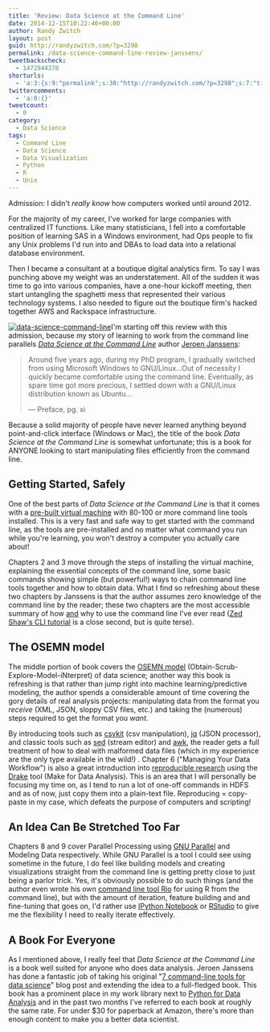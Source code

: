 ```yaml
---
title: 'Review: Data Science at the Command Line'
date: 2014-12-15T10:22:46+00:00
author: Randy Zwitch
layout: post
guid: http://randyzwitch.com/?p=3298
permalink: /data-science-command-line-review-janssens/
tweetbackscheck:
  - 1472944378
shorturls:
  - 'a:3:{s:9:"permalink";s:30:"http://randyzwitch.com/?p=3298";s:7:"tinyurl";s:26:"http://tinyurl.com/mn8fqeq";s:4:"isgd";s:19:"http://is.gd/UNGm3i";}'
twittercomments:
  - 'a:0:{}'
tweetcount:
  - 0
category:
  - Data Science
tags:
  - Command Line
  - Data Science
  - Data Visualization
  - Python
  - R
  - Unix
---
```

Admission: I didn't _really know_ how computers worked until around 2012.

For the majority of my career, I've worked for large companies with centralized IT functions. Like many statisticians, I fell into a comfortable position of learning SAS in a Windows environment, had Ops people to fix any Unix problems I'd run into and DBAs to load data into a relational database environment.

Then I became a consultant at a boutique digital analytics firm. To say I was punching above my weight was an understatement. All of the sudden it was time to go into various companies, have a one-hour kickoff meeting, then start untangling the spaghetti mess that represented their various technology systems. I also needed to figure out the boutique firm's hacked together AWS and Rackspace infrastructure.

[<img class="alignright wp-image-3302 size-full" src="http://i2.wp.com/randyzwitch.com/wp-content/uploads/2014/12/data-science-command-line.png?fit=309%2C403" alt="data-science-command-line" srcset="http://i2.wp.com/randyzwitch.com/wp-content/uploads/2014/12/data-science-command-line.png?w=309 309w, http://i2.wp.com/randyzwitch.com/wp-content/uploads/2014/12/data-science-command-line.png?resize=115%2C150 115w, http://i2.wp.com/randyzwitch.com/wp-content/uploads/2014/12/data-science-command-line.png?resize=230%2C300 230w" sizes="(max-width: 309px) 100vw, 309px" data-recalc-dims="1" />](http://datascienceatthecommandline.com/)I'm starting off this review with this admission, because my story of learning to work from the command line parallels <a title="Data Science at the Command Line" href="http://datascienceatthecommandline.com/" target="_blank"><em>Data Science at the Command Line</em></a> author <a title="Jeroen Janssens Twitter" href="https://twitter.com/jeroenhjanssens" target="_blank">Jeroen Janssens</a>:

> Around five years ago, during my PhD program, I gradually switched from using Microsoft Windows to GNU/Linux...Out of necessity I quickly became comfortable using the command line. Eventually, as spare time got more precious, I settled down with a GNU/Linux distribution known as Ubuntu...
>
> &#8212; Preface, pg. xi

Because a solid majority of people have never learned anything beyond point-and-click interface (Windows or Mac), the title of the book _Data Science at the Command Line_ is somewhat unfortunate; this is a book for ANYONE looking to start manipulating files efficiently from the command line.





## Getting Started, Safely

One of the best parts of _Data Science at the Command Line_ is that it comes with a <a title="Data Science Toolbox" href="http://datasciencetoolbox.org/" target="_blank">pre-built virtual machine</a> with 80-100 or more command line tools installed. This is a very fast and safe way to get started with the command line, as the tools are pre-installed and no matter what command you run while you're learning, you won't destroy a computer you actually care about!

Chapters 2 and 3 move through the steps of installing the virtual machine, explaining the essential concepts of the command line, some basic commands showing simple (but powerful!) ways to chain command line tools together and how to obtain data. What I find so refreshing about these two chapters by Janssens is that the author assumes zero knowledge of the command line by the reader; these two chapters are the most accessible summary of how <span style="text-decoration: underline;">and</span> why to use the command line I've ever read (<a title="Learn the Command Line the Hard Way" href="http://cli.learncodethehardway.org/book/" target="_blank">Zed Shaw's CLI tutorial</a> is a close second, but is quite terse).

## The OSEMN model

The middle portion of book covers the <a title="OSEMN model of data science" href="http://www.dataists.com/2010/09/a-taxonomy-of-data-science/" target="_blank">OSEMN model</a> (Obtain-Scrub-Explore-Model-iNterpret) of data science; another way this book is refreshing is that rather than jump right into machine learning/predictive modeling, the author spends a considerable amount of time covering the gory details of real analysis projects: manipulating data from the format you _receive_ (XML, JSON, sloppy CSV files, etc.) and taking the (numerous) steps required to get the format you _want_.

By introducing tools such as <a title="CSVKit" href="https://csvkit.readthedocs.org/en/0.9.0/" target="_blank">csvkit</a> (csv manipulation), <a title="jq unix" href="http://stedolan.github.io/jq/" target="_blank">jq</a> (JSON processor), and classic tools such as <a title="Sed" href="https://www.gnu.org/software/sed/manual/sed.html" target="_blank">sed</a> (stream editor) and <a title="AWK" href="http://www.gnu.org/software/gawk/manual/gawk.html" target="_blank">awk</a>, the reader gets a full treatment of how to deal with malformed data files (which in my experience are the only type available in the wild!) . Chapter 6 ("Managing Your Data Workflow") is also a great introduction into <a title="Reproducible research definition" href="http://en.wikipedia.org/wiki/Reproducibility#Reproducible_research" target="_blank">reproducible research</a> using the <a title="Drake" href="http://blog.factual.com/introducing-drake-a-kind-of-make-for-data" target="_blank">Drake</a> tool (Make for Data Analysis). This is an area that I will personally be focusing my time on, as I tend to run a lot of one-off commands in HDFS and as of now, just copy them into a plain-text file. Reproducing = copy-paste in my case, which defeats the purpose of computers and scripting!

## An Idea Can Be Stretched Too Far

Chapters 8 and 9 cover Parallel Processing using <a title="GNU Parallel" href="http://www.gnu.org/software/parallel/" target="_blank">GNU Parallel</a> and Modeling Data respectively. While GNU Parallel is a tool I could see using sometime in the future, I do feel like building models and creating visualizations straight from the command line is getting pretty close to just being a parlor trick. Yes, it's obviously possible to do such things (and the author even wrote his own <a title="Rio Command Line R" href="https://github.com/jeroenjanssens/data-science-at-the-command-line/blob/master/tools/Rio" target="_blank">command line tool Rio</a> for using R from the command line), but with the amount of iteration, feature building and and fine-tuning that goes on, I'd rather use <a title="IPython Notebook" href="http://ipython.org/notebook.html" target="_blank">IPython Notebook</a> or <a title="RStudio" href="http://www.rstudio.com/" target="_blank">RStudio</a> to give me the flexibility I need to really iterate effectively.

## A Book For Everyone

As I mentioned above, I really feel that _Data Science at the Command Line_ is a book well suited for anyone who does data analysis. Jeroen Janssens has done a fantastic job of taking his original "<a title="Jeroens Janssens 7 command line tools for data science" href="http://jeroenjanssens.com/2013/09/19/seven-command-line-tools-for-data-science.html" target="_blank">7 command-line tools for data science</a>" blog post and extending the idea to a full-fledged book. This book has a prominent place in my work library next to <a title="Python for Data Analysis" href="http://shop.oreilly.com/product/0636920023784.do" target="_blank">Python for Data Analysis</a> and in the past two months I've referred to each book at roughly the same rate. For under $30 for paperback at Amazon, there's more than enough content to make you a better data scientist.

&nbsp;

